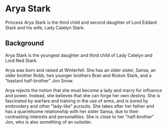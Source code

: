 # Arya Stark

Princess Arya Stark is the third child and second daughter of Lord Eddard Stark and his wife, Lady Catelyn Stark.

## Background

Arya Stark is the youngest daughter and third child of Lady Catelyn and Lord Ned Stark.

Arya was born and raised at Winterfell. She has an older sister, Sansa, an older brother Robb, two younger brothers Bran and Rickon Stark, and a "bastard half-brother" Jon Snow.

Arya rejects the notion that she must become a lady and marry for influence and power. Instead, she believes that she can forge her own destiny. She is fascinated by warfare and training in the use of arms, and is bored by embroidery and other "lady-like" pursuits. She takes after her father and has a quarrelsome relationship with her sister Sansa, due to their contrasting interests and personalities. She is close to her "half-brother" Jon, who is also something of an outsider.
